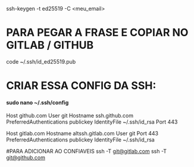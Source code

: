 ssh-keygen -t ed25519 -C <meu_email>

# PARA PEGAR A FRASE E COPIAR NO GITLAB / GITHUB
code ~/.ssh/id_ed25519.pub


# CRIAR ESSA CONFIG DA SSH:

#### sudo nano ~/.ssh/config

Host github.com
User git
Hostname ssh.github.com
PreferredAuthentications publickey
IdentityFile ~/.ssh/id_rsa
Port 443

Host gitlab.com
Hostname altssh.gitlab.com
User git
Port 443
PreferredAuthentications publickey
IdentityFile ~/.ssh/id_rsa


#PARA ADICIONAR AO CONFIAVEIS
ssh -T git@gitlab.com
ssh -T git@github.com
